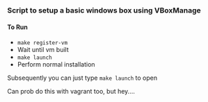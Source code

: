 ### Script to setup a basic windows box using VBoxManage

#### To Run

* `make register-vm`
* Wait until vm built
* `make launch`
* Perform normal installation

Subsequently you can just type `make launch` to open  

Can prob do this with vagrant too, but hey....

